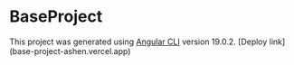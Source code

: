 # BaseProject

This project was generated using [Angular CLI](https://github.com/angular/angular-cli) version 19.0.2.
[Deploy link] (base-project-ashen.vercel.app)
